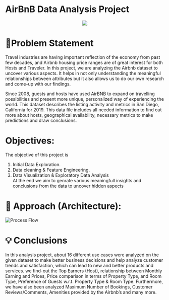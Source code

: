 # AirBnB Data Analysis Project

<p align="center">
  <img src="https://pluspng.com/img-png/airbnb-logo-png-airbnb-logo-1600.png">
</p>

# 📝Problem Statement

Travel industries are having important reflection of the economy from past few decades, and Airbnb housing price ranges are of great interest for both Hosts and Traveler. In this project, we are analyzing the Airbnb dataset to uncover various aspects. It helps in not only understanding the meaningful relationships between attributes but it also allows us to do our own research and come-up with our findings.<br>

Since 2008, guests and hosts have used AirBNB to expand on travelling possibilities and present more unique, personalized way of experiencing the world. This dataset describes the listing activity and metrics in San Diego, California for 2019.
This data file includes all needed information to find out more about hosts, geographical availability, necessary metrics to make predictions and draw conclusions.

# Objectives: 
The objective of this project is 
1. Initial Data Exploration.
2. Data cleaning & Feature Engineering.
3. Data Visualization & Exploratory Data Analysis<br>
At the end we aim to genrate various meaningfull insights and conclusions from the data to uncover hidden aspects


# 🎉 Approach (Architecture):
![Process Flow](https://user-images.githubusercontent.com/84115928/137479294-ccfa21f9-81e1-4de8-8f96-15ddefdec06e.JPG)


# 💡 Conclusions
In this analysis project, about 16 different use cases were analyzed on the given dataset to make better business decisions and help analyze customer trends and satisfaction, which can lead to new and better products and services. we find-out the Top Earners (Host), 
relationship between Monthly Earning and Prices, Price comparison in terms of Property Type, and 
Room Type, Preference of Guests w.r.t. Property Type & Room Type. Furthermore, we have also 
been analyzed Maximum Number of Bookings, Customer Reviews/Comments, Amenities provided 
by the Airbnb’s and many more.
